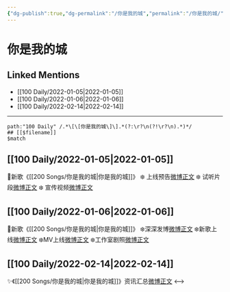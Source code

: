 ```yaml
---
{"dg-publish":true,"dg-permalink":"/你是我的城","permalink":"/你是我的城/"}
---
```


# 你是我的城

## Linked Mentions
- [[100 Daily/2022-01-05\|2022-01-05]]
- [[100 Daily/2022-01-06\|2022-01-06]]
- [[100 Daily/2022-02-14\|2022-02-14]]


---

```expander
path:"100 Daily" /.*\[\[你是我的城\]\].*(?:\r?\n(?!\r?\n).*)*/
## [[$filename]]
$match
```
## [[100 Daily/2022-01-05\|2022-01-05]]
🌟新歌《[[200 Songs/你是我的城\|你是我的城]]》
❄️ 上线预告[微博正文](https://m.weibo.cn/6466290670/4722313767682793)
❄️ 试听片段[微博正文](https://m.weibo.cn/6466290670/4722350170571126)
❄️ 宣传视频[微博正文](https://m.weibo.cn/6466290670/4722357845103365)
## [[100 Daily/2022-01-06\|2022-01-06]]
🌟新歌《[[200 Songs/你是我的城\|你是我的城]]》
❄️深深发博[微博正文](https://m.weibo.cn/6466290670/4722583347659587)
❄️新歌上线[微博正文](https://m.weibo.cn/6466290670/4722434856976843)
❄️MV上线[微博正文](https://m.weibo.cn/6466290670/4722582379825876)
❄️工作室剧照[微博正文](https://m.weibo.cn/6466290670/4722614675442150)
## [[100 Daily/2022-02-14\|2022-02-14]]
✨《[[200 Songs/你是我的城\|你是我的城]]》资讯汇总[微博正文](https://m.weibo.cn/6466290670/4736839065536811)
<-->